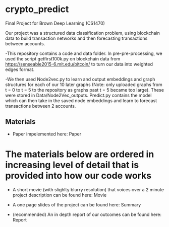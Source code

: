 # crypto_predict
Final Project for Brown Deep Learning (CS1470)

Our project was a structured data classification problem, using blockchain data to build
transaction networks and then forecasting transactions between accounts.

-This repository contains a code and data folder. In pre-pre-processing, we used the script
getfirst100k.py on blockchain data from https://senseable2015-6.mit.edu/bitcoin/ to turn our
data into weighted edges format.

-We then used Node2vec.py to learn and output embeddings and graph structures for each of our
10 later graphs (Note: only uploaded graphs from t = 0 to t = 5 to the repository as graphs past t = 5 became too large). These were stored in Data/Node2Vec_outputs. Predict.py contains the model which can
then take in the saved node embeddings and learn to forecast transactions between 2 accounts.

## Materials ##

- Paper impelemented here: Paper

# The materials below are ordered in increasing level of detail that is provided into how our code works #

- A short movie (with slighlty blurry resolution) that voices over a 2 minute project description can be found here: Movie

- A one page slides of the project can be found here: Summary

- (recommended) An in depth report of our outcomes can be found here: Report


